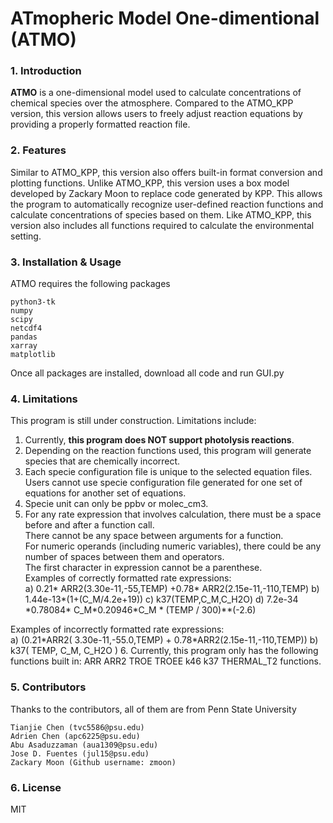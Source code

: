 # ATmopheric Model One-dimentional (ATMO)

### 1. Introduction

**ATMO** is a one-dimensional model used to calculate concentrations of chemical species over the atmosphere. 
Compared to the ATMO\_KPP version, this version allows users to freely adjust reaction equations by providing 
a properly formatted reaction file.

### 2. Features

Similar to ATMO\_KPP, this version also offers built-in format conversion and plotting functions. Unlike ATMO\_KPP, 
this version uses a box model developed by Zackary Moon to replace code generated by KPP. This allows the program 
to automatically recognize user-defined reaction functions and calculate concentrations of species based on them. 
Like ATMO\_KPP, this version also includes all functions required to calculate the environmental setting.

### 3. Installation & Usage

ATMO requires the following packages

    python3-tk
    numpy
    scipy
    netcdf4
    pandas
    xarray
    matplotlib

Once all packages are installed, download all code and run GUI.py

### 4. Limitations

This program is still under construction. Limitations include:

1. Currently, **this program does NOT support photolysis reactions**.
2. Depending on the reaction functions used, this program will generate species that are chemically incorrect.
3. Each specie configuration file is unique to the selected equation files. Users cannot use specie configuration file generated for one set of equations for another set of equations.
4. Specie unit can only be ppbv or molec\_cm3.
5. For any rate expression that involves calculation, there must be a space before and after a function call.  
There cannot be any space between arguments for a function.  
For numeric operands (including numeric variables), there could be any number of spaces between them and operators.  
The first character in expression cannot be a parenthese.  
Examples of correctly formatted rate expressions:  
        a) 0.21* ARR2(3.30e-11,-55,TEMP) +0.78* ARR2(2.15e-11,-110,TEMP)
        b) 1.44e-13\*(1+(C\_M/4.2e+19))
        c) k37(TEMP,C\_M,C\_H2O)
        d) 7.2e-34 \*0.78084\* C\_M\*0.20946\*C\_M * (TEMP / 300)\*\*(-2.6)

Examples of incorrectly formatted rate expressions:  
        a) (0.21\*ARR2( 3.30e-11,-55.0,TEMP) + 0.78\*ARR2(2.15e-11,-110,TEMP))
        b) k37( TEMP, C\_M, C\_H2O )
6. Currently, this program only has the following functions built in:
        ARR
        ARR2
        TROE
        TROEE
        k46
        k37
        THERMAL\_T2 functions.

### 5. Contributors

Thanks to the contributors, all of them are from Penn State University
    
    Tianjie Chen (tvc5586@psu.edu)
    Adrien Chen (apc6225@psu.edu)
    Abu Asaduzzaman (aua1309@psu.edu)
    Jose D. Fuentes (jul15@psu.edu)
    Zackary Moon (Github username: zmoon)

### 6. License

MIT
